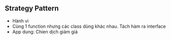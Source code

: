 ## Strategy Pattern

- Hành vi
- Cùng 1 function nhưng các class dùng khác nhau. Tách hàm ra interface
- App dung: Chien dịch giảm giá